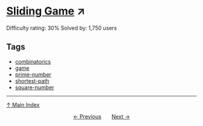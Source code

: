 # [Sliding Game](https://projecteuler.net/problem=313) ↗️

Difficulty rating: 30%
Solved by: 1,750 users
## Tags

- [combinatorics](../tags/combinatorics.md)
- [game](../tags/game.md)
- [prime-number](../tags/prime-number.md)
- [shortest-path](../tags/shortest-path.md)
- [square-number](../tags/square-number.md)



---

[↑ Main Index](../README.md)


<div align=center><a href='312.md'>← Previous</a> &nbsp;&nbsp; &nbsp;&nbsp;  <a href='314.md'>Next →</a></div>
